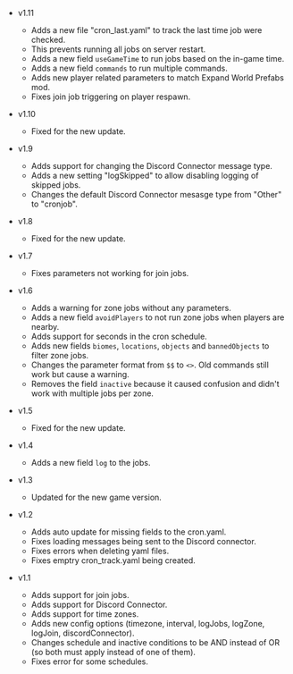 - v1.11
  - Adds a new file "cron_last.yaml" to track the last time job were checked.
  - This prevents running all jobs on server restart.
  - Adds a new field `useGameTime` to run jobs based on the in-game time.
  - Adds a new field `commands` to run multiple commands.
  - Adds new player related parameters to match Expand World Prefabs mod.
  - Fixes join job triggering on player respawn.

- v1.10
  - Fixed for the new update.

- v1.9
  - Adds support for changing the Discord Connector message type.
  - Adds a new setting "logSkipped" to allow disabling logging of skipped jobs.
  - Changes the default Discord Connector mesasge type from "Other" to "cronjob".

- v1.8
  - Fixed for the new update.

- v1.7
  - Fixes parameters not working for join jobs.

- v1.6
  - Adds a warning for zone jobs without any parameters.
  - Adds a new field `avoidPlayers` to not run zone jobs when players are nearby.
  - Adds support for seconds in the cron schedule.
  - Adds new fields `biomes`, `locations`, `objects` and `bannedObjects` to filter zone jobs.
  - Changes the parameter format from `$$` to `<>`. Old commands still work but cause a warning.
  - Removes the field `inactive` because it caused confusion and didn't work with multiple jobs per zone.

- v1.5
  - Fixed for the new update.

- v1.4
  - Adds a new field `log` to the jobs.

- v1.3
  - Updated for the new game version.

- v1.2
  - Adds auto update for missing fields to the cron.yaml.
  - Fixes loading messages being sent to the Discord connector.
  - Fixes errors when deleting yaml files.
  - Fixes emptry cron_track.yaml being created.

- v1.1
  - Adds support for join jobs.
  - Adds support for Discord Connector.
  - Adds support for time zones.
  - Adds new config options (timezone, interval, logJobs, logZone, logJoin, discordConnector).
  - Changes schedule and inactive conditions to be AND instead of OR (so both must apply instead of one of them).
  - Fixes error for some schedules.
